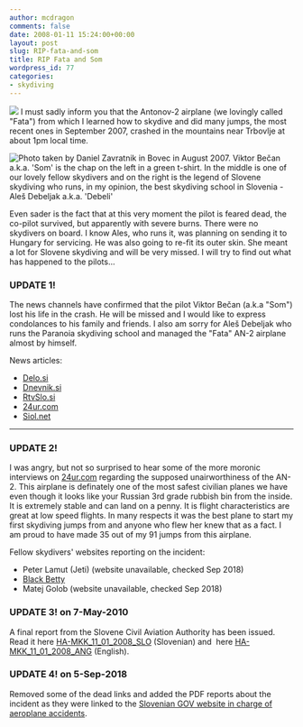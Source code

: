 ```yaml
---
author: mcdragon
comments: false
date: 2008-01-11 15:24:00+00:00
layout: post
slug: RIP-fata-and-som
title: RIP Fata and Som
wordpress_id: 77
categories:
- skydiving
---
```


![](http://bp1.blogger.com/_NGEqiMCgdY8/R4eL5eyXaWI/AAAAAAAAB_o/Y0YkQMbY_3k/s400/fata.jpg)
I must sadly inform you that the Antonov-2 airplane (we lovingly called "Fata") from which I learned how to skydive and did many jumps, the most recent ones in September 2007, crashed in the mountains near Trbovlje at about 1pm local time.

![](https://img.mcdowell.si/2008/08/som_bovec_aug_2007-1.jpg "Photo taken by Daniel Zavratnik in Bovec in August 2007. Viktor Bečan a.k.a. 'Som' is the chap on the left in a green t-shirt. In the middle is one of our lovely fellow skydivers and on the right is the legend of Slovene skydiving who runs, in my opinion, the best skydiving school in Slovenia - Aleš Debeljak a.k.a. 'Debeli'")

Even sader is the fact that at this very moment the pilot is feared dead, the co-pilot survived, but apparently with severe burns. There were no skydivers on board. I know Ales, who runs it, was planning on sending it to Hungary for servicing. He was also going to re-fit its outer skin. She meant a lot for Slovene skydiving and will be very missed. I will try to find out what has happened to the pilots...
### UPDATE 1!

The news channels have confirmed that the pilot Viktor Bečan (a.k.a "Som") lost his life in the crash. He will be missed and I would like to express condolances to his family and friends.
I also am sorry for Aleš Debeljak who runs the Paranoia skydiving school and managed the "Fata" AN-2 airplane almost by himself.

News articles:

* [Delo.si](http://www.delo.si/index.php?sv_path=41,1735,263978)
* [Dnevnik.si](http://www.dnevnik.si/novice/crna_kronika/292277/)
* [RtvSlo.si](http://www.dnevnik.si/novice/crna_kronika/292115/)
* [24ur.com](https://www.24ur.com/novice/crna-kronika/letalo-strmoglavilo-zaradi-megle.html)
* [Siol.net](https://siol.net/novice/crna-kronika/pri-trbovljah-strmoglavilo-letalo-162228)


------------------------------------------


### UPDATE 2!


I was angry, but not so surprised to hear some of the more moronic interviews on [24ur.com](http://24ur.com/) regarding the supposed unairworthiness of the AN-2. This airplane is definately one of the most safest civilian planes we have even though it looks like your Russian 3rd grade rubbish bin from the inside. It is extremely stable and can land on a penny. It is flight characteristics are great at low speed flights. In many respects it was the best plane to start my first skydiving jumps from and anyone who flew her knew that as a fact.
I am proud to have made 35 out of my 91 jumps from this airplane.

Fellow skydivers' websites reporting on the incident:

* Peter Lamut (Jeti) (website unavailable, checked Sep 2018)
* [Black Betty](http://betmenka.blogspot.com/2008/01/o-fak-o-pizda-o-sranje-o-kriza.html)
* Matej Golob (website unavailable, checked Sep 2018)
### UPDATE 3! on 7-May-2010

A final report from the Slovene Civil Aviation Authority has been issued. Read it here [HA-MKK_11_01_2008_SLO](https://img.mcdowell.si/2008/01/HA-MKK_11_01_2008_SLO.pdf) (Slovenian) and  here [HA-MKK_11_01_2008_ANG](https://img.mcdowell.si/2008/01/HA-MKK_11_01_2008_ANG.pdf) (English).

### UPDATE 4! on 5-Sep-2018

Removed some of the dead links and added the PDF reports about the incident as they were linked to the [Slovenian GOV website in charge of aeroplane accidents](http://www.mzi.gov.si/).
